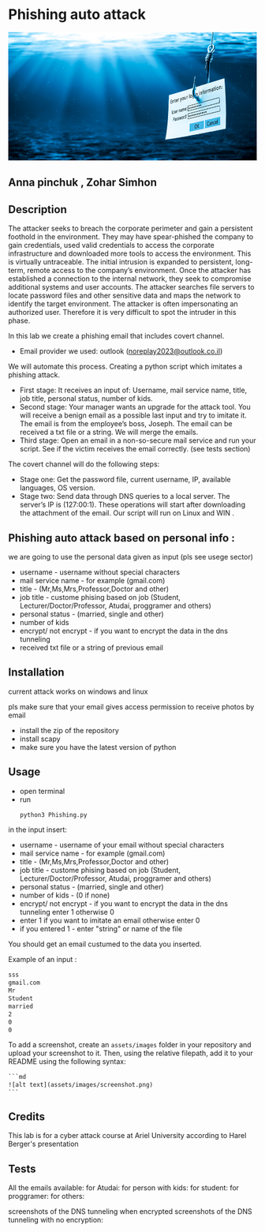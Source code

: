 # Phishing auto attack

<img src="https://github.com/annapinchuk/Phishing_auto_attack/blob/main/phishing_lure.jpg" width="1000" height="260" />


## Anna pinchuk , Zohar Simhon
## Description
The attacker seeks to breach the corporate perimeter and gain a persistent foothold in the environment.
They may have spear-phished the company to gain credentials, used valid credentials to access the corporate infrastructure and downloaded more tools to access the environment. This is virtually untraceable.
The initial intrusion is expanded to persistent, long-term, remote access to the company’s environment.
Once the attacker has established a connection to the internal network, they seek to compromise additional systems and user accounts. 
The attacker searches file servers to locate password files and other sensitive data and maps the network to identify the target environment.
The attacker is often impersonating an authorized user. Therefore it is very difficult to spot the intruder in this phase.


In this lab we create a phishing email that includes covert channel.
- Email provider we used: outlook (noreplay2023@outlook.co.il)
  
We will automate this process.
Creating a python script which imitates a phishing attack.
 - First stage: It receives an input of: Username, mail service name, title, job title, personal status, number of kids. 
 - Second stage: Your manager wants an upgrade for the attack tool. You will receive a benign email as a possible last input and try to imitate it. The email is from the employee’s boss, Joseph. The email can be received a txt file or a string. We will merge the emails.
 - Third stage: Open an email in a non-so-secure mail service and run your script. See if the victim receives the email correctly. (see tests section)
 

The covert channel will do the following steps:
 - Stage one: Get the password file, current username, IP, available languages, OS version.
 - Stage two: Send data through DNS queries to a local server. The server’s IP is (127:00:1).
These operations will start after downloading the attachment of the email.
Our script will run on Linux and WIN .



## Phishing auto attack based on personal info :
we are going to use the personal data given as input (pls see usege sector)
 - username - username without special characters
 - mail service name - for example (gmail.com)
 - title - (Mr,Ms,Mrs,Professor,Doctor and other)
 - job title - custome phising based on job (Student, Lecturer/Doctor/Professor, Atudai, proggramer and others)
 -  personal status - (married, single and other)
 -  number of kids
 - encrypt/ not encrypt - if you want to encrypt the data in the dns tunneling
 - received txt file or a string of previous email


## Installation
current attack works on windows and linux 

pls make sure that your email gives access permission to receive photos by email
 - install the zip of the repository
 - install scapy
 - make sure you have the latest version of python
    
## Usage
 - open terminal 
 - run
    ```
    python3 Phishing.py

  in the input insert:
 - username - username of your email without special characters
 - mail service name - for example (gmail.com)
 - title - (Mr,Ms,Mrs,Professor,Doctor and other)
 - job title - custome phising based on job (Student, Lecturer/Doctor/Professor, Atudai, proggramer and others)
 - personal status - (married, single and other)
 - number of kids - (0 if none)
 - encrypt/ not encrypt - if you want to encrypt the data in the dns tunneling enter 1 otherwise 0
 - enter 1 if you want to imitate an email otherwise enter 0
 - if you entered 1 -  enter "string" or name of the file

 You should get an email custumed to the data you inserted.
 
 Example of an input :
 ```
 sss
 gmail.com
 Mr
 Student
 married
 2
 0
 0
  ```

To add a screenshot, create an `assets/images` folder in your repository and upload your screenshot to it. Then, using the relative filepath, add it to your README using the following syntax:

    ```md
    ![alt text](assets/images/screenshot.png)
    ```

## Credits
This lab is for a cyber attack course at Ariel University according to Harel Berger's presentation 

## Tests
All the emails available:
for Atudai:
for person with kids:
for student:
for proggramer:
for others:

screenshots of the DNS tunneling when encrypted 
screenshots of the DNS tunneling with no encryption:
